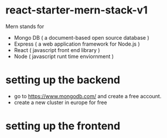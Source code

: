 # react-starter-mern-stack-v1

Mern stands for

- Mongo DB ( a document-based open source database )
- Express ( a web application framework for Node.js )
- React ( javascript front end library )
- Node ( javascript runt time enviornment )

# setting up the backend

- go to https://www.mongodb.com/ and create a free account.
- create a new cluster in europe for free

# setting up the frontend
